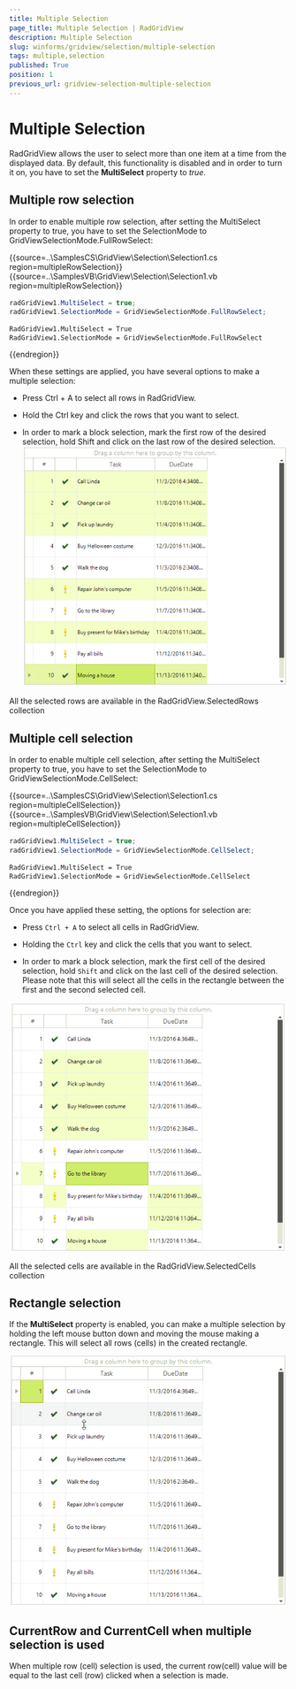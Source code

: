```yaml
---
title: Multiple Selection
page_title: Multiple Selection | RadGridView
description: Multiple Selection
slug: winforms/gridview/selection/multiple-selection
tags: multiple,selection
published: True
position: 1
previous_url: gridview-selection-multiple-selection
---
```


# Multiple Selection

RadGridView allows the user to select more than one item at a time from the displayed data. By default, this functionality is disabled and in order to turn it on, you have to set the __MultiSelect__ property to *true*. 

## Multiple row selection

In order to enable multiple row selection, after setting the MultiSelect property to true, you have to set the SelectionMode to GridViewSelectionMode.FullRowSelect:

{{source=..\SamplesCS\GridView\Selection\Selection1.cs region=multipleRowSelection}} 
{{source=..\SamplesVB\GridView\Selection\Selection1.vb region=multipleRowSelection}} 

````C#
radGridView1.MultiSelect = true;
radGridView1.SelectionMode = GridViewSelectionMode.FullRowSelect;

````
````VB.NET
RadGridView1.MultiSelect = True
RadGridView1.SelectionMode = GridViewSelectionMode.FullRowSelect

````

{{endregion}} 

When these settings are applied, you have several options to make a multiple selection:

* Press Ctrl + A to select all rows in RadGridView.

* Hold the Ctrl key and click the rows that you want to select.

* In order to mark a block selection, mark the first row of the desired selection, hold Shift and click on the last row of the desired selection.<br>![gridview-selection-multiple-selection 001](images/gridview-selection-multiple-selection001.png)

All the selected rows are available in the RadGridView.SelectedRows collection

## Multiple cell selection

In order to enable multiple cell selection, after setting the MultiSelect property to true, you have to set the SelectionMode to GridViewSelectionMode.CellSelect:

{{source=..\SamplesCS\GridView\Selection\Selection1.cs region=multipleCellSelection}} 
{{source=..\SamplesVB\GridView\Selection\Selection1.vb region=multipleCellSelection}} 

````C#
radGridView1.MultiSelect = true;
radGridView1.SelectionMode = GridViewSelectionMode.CellSelect;

````
````VB.NET
RadGridView1.MultiSelect = True
RadGridView1.SelectionMode = GridViewSelectionMode.CellSelect

````

{{endregion}} 

Once you have applied these setting, the options for selection are:

* Press `Ctrl + A` to select all cells in RadGridView.  

* Holding the `Ctrl` key and click the cells that you want to select.

* In order to mark a block selection, mark the first cell of the desired selection, hold `Shift` and click on the last cell of the desired selection. Please note that this will select all the cells in the rectangle between the first and the second selected cell.
 
![gridview-selection-multiple-selection 002](images/gridview-selection-multiple-selection002.png)

All the selected cells are available in the RadGridView.SelectedCells collection

## Rectangle selection

If the __MultiSelect__ property is enabled, you can make a multiple selection by holding the left mouse button down and moving the mouse making a rectangle. This will select all rows (cells) in the created rectangle.

![gridview-selection-multiple-selection 003](images/gridview-selection-multiple-selection003.gif)

## CurrentRow and CurrentCell when multiple selection is used

When multiple row (cell) selection is used, the current row(cell) value will be equal to the last cell (row) clicked when a selection is made. 
